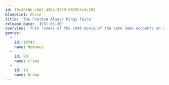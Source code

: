 ```yaml
---
id: f9c46fbb-42d3-4264-9279-807653cdc202
blueprint: movie
title: 'The Postman Always Rings Twice'
release_date: '1981-03-20'
overview: 'This remake of the 1946 movie of the same name accounts an affair between a seedy drifter and a seductive wife of a roadside cafe owner. This begins a chain of events that culminates in murder. Based on a novel by James M. Cain.'
genres:
  -
    id: 10749
    name: Romance
  -
    id: 80
    name: Crime
  -
    id: 18
    name: Drama
---
```

